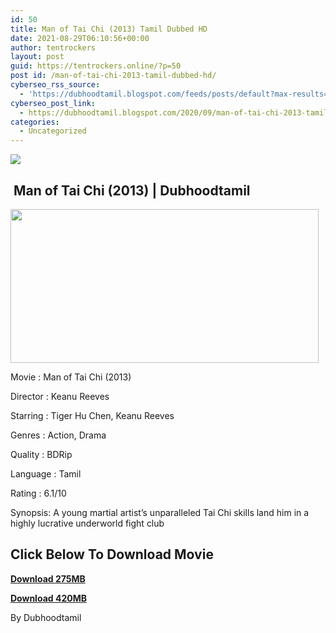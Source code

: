 ```yaml
---
id: 50
title: Man of Tai Chi (2013) Tamil Dubbed HD
date: 2021-08-29T06:10:56+00:00
author: tentrockers
layout: post
guid: https://tentrockers.online/?p=50
post id: /man-of-tai-chi-2013-tamil-dubbed-hd/
cyberseo_rss_source:
  - 'https://dubhoodtamil.blogspot.com/feeds/posts/default?max-results=150&start-index=1'
cyberseo_post_link:
  - https://dubhoodtamil.blogspot.com/2020/09/man-of-tai-chi-2013-tamil-dubbed-hd.html
categories:
  - Uncategorized
---
```

<div class="media_block">
  <img src="https://1.bp.blogspot.com/-uFS14lOM3Zk/X3QFfIzhQZI/AAAAAAAACns/cRUOIY0nW5Uqxybmew-uEbZHA4vcFGt4QCNcBGAsYHQ/s72-w493-h246-c/unnamed%2B%25286%2529.jpg" class="media_thumbnail" />
</div>

## &nbsp;Man of Tai Chi (2013) | Dubhoodtamil

<div class="separator">
  <a href="https://1.bp.blogspot.com/-uFS14lOM3Zk/X3QFfIzhQZI/AAAAAAAACns/cRUOIY0nW5Uqxybmew-uEbZHA4vcFGt4QCNcBGAsYHQ/s512/unnamed%2B%25286%2529.jpg" imageanchor="1"><img loading="lazy" border="0" data-original-height="256" data-original-width="512" height="246" src="https://1.bp.blogspot.com/-uFS14lOM3Zk/X3QFfIzhQZI/AAAAAAAACns/cRUOIY0nW5Uqxybmew-uEbZHA4vcFGt4QCNcBGAsYHQ/w493-h246/unnamed%2B%25286%2529.jpg" width="493" /></a>
</div>

Movie	<span></span>:	<span></span>Man of Tai Chi (2013)&nbsp;

Director	<span></span>:	<span></span>Keanu Reeves&nbsp;

Starring	<span></span>:	<span></span>Tiger Hu Chen, Keanu Reeves&nbsp;

Genres	<span></span>:	<span></span>Action, Drama&nbsp;

Quality	<span></span>:	<span></span>BDRip&nbsp;

Language	<span></span>:	<span></span>Tamil&nbsp;

Rating	<span></span>:	<span></span>6.1/10&nbsp;

Synopsis: A young martial artist&#8217;s unparalleled Tai Chi skills land him in a highly lucrative underworld fight club

## **<span>Click Below To Download Movie</span>**

**<span><a href="https://oncehelp.com/man-of-tai-chi-1" target="_blank" rel="noopener">Download 275MB</a></span>**

**<span><a href="https://oncehelp.com/man-of-tai-chi-2" target="_blank" rel="noopener">Download 420MB</a></span>**

By Dubhoodtamil